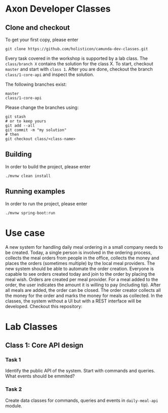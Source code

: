 # Axon Developer Classes

## Clone and checkout

To get your first copy, please enter

    git clone https://github.com/holisticon/camunda-dev-classes.git

Every task covered in the workshop is supported by a lab class. The `class/branch X` contains the solution for the class X. To start, checkout `master` and start with `class 1`. After you are done, checkout the branch `class/1-core-api` and inspect the solution.

The following branches exist:

    master
    class/1-core-api

Please change the branches using:

    git stash
    # or to keep yours
    git add --all
    git commit -m "my solution"
    # then
    git checkout class/<class-name>

## Building

In order to build the project, please enter

    ./mvnw clean install

##  Running examples

In order to run the project, please enter

    ./mvnw spring-boot:run

# Use case

A new system for handling daily meal ordering in a small company needs to be created. Today, a single person is involved in the ordering process, collects the meal orders from people in the office, collects the money and places the orders (sometimes multiple) by the local meal providers.
The new system should be able to automate the order creation. Everyone is capable to see orders created today and join to the order by placing the meal wish. Orders are created per meal provider. For a meal added to the order, the user indicates the amount it is willing to pay (including tip). After all meals are added, the order can be closed. The order creator collects all the money for the order and marks the money for meals as collected.
In the classes, the system without a UI but with a REST interface will be developed. Checkout this repository: 

# Lab Classes 

## Class 1: Core API design

### Task 1

Identify the public API of the system. Start with commands and queries. What events should be emmited?

### Task 2

Create data classes for commands, queries and events in `daily-meal-api` module.

